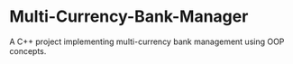 # Multi-Currency-Bank-Manager
A C++ project implementing multi-currency bank management using OOP concepts.
